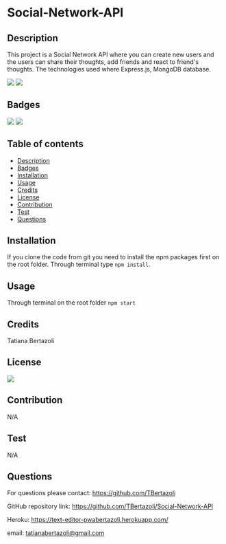 # Social-Network-API   

   ## Description
   This project is a Social Network API where you can create new users and the users can share their thoughts, add friends and react to friend's thoughts. The technologies used where Express.js, MongoDB database.

   <img src="images/Screenshot 2022-12-22 214519.png">

   <img src="images/Screenshot 2022-12-22 214915.png">

   ## Badges  

   <img src="https://img.shields.io/badge/JavaScript-F7DF1E?style=for-the-badge&logo=javascript&logoColor=black" /> 
   <img src="https://img.shields.io/badge/Node.js-43853D?style=for-the-badge&logo=node.js&logoColor=white" /> 
    
   ## Table of contents
   - [Description](#description)
   - [Badges](#badges)
   - [Installation](#installation)
   - [Usage](#usage)
   - [Credits](#credits)
   - [License](#license)
   - [Contribution](#contribution)
   - [Test](#test)
   - [Questions](#questions)

   ## Installation
   If you clone the code from git you need to install the npm packages first on the root folder. Through terminal type `npm install`.
   
   ## Usage
   Through terminal on the root folder `npm start`
   
   ## Credits
   Tatiana Bertazoli
  
   ## License

   <img src="https://img.shields.io/npm/l/n?style=flat-square"/>

   ## Contribution
   N/A   
 
   
   ## Test
   N/A
   ## Questions
   For questions please contact: https://github.com/TBertazoli

   GitHub repository link: https://github.com/TBertazoli/Social-Network-API

   Heroku: https://text-editor-pwabertazoli.herokuapp.com/   
   
   email: tatianabertazoli@gmail.com
   

   